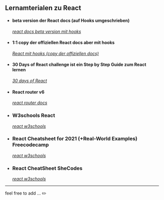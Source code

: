 ## Lernamterialen zu React


- #### **beta version der React docs (auf Hooks umgeschrieben)**
  [*react docs beta version mit hooks*](https://beta.reactjs.org/)

- #### **1:1 copy der offiziellen React docs aber mit hooks**
  [*React mit hooks (copy der offiziellen docs)*](https://reactwithhooks.netlify.app/)


- #### **30 Days of React challenge ist ein Step by Step Guide zum React lernen**
  [*30 days of React*](https://github.com/Asabeneh/30-Days-Of-React)

- #### **React router v6**
  [*react router docs*](https://reactrouter.com/)

- ### **W3schools React**

  [*react w3schools*](https://www.w3schools.com/react/default.asp)

- ### **React Cheatsheet for 2021 (+Real-World Examples) Freecodecamp**

  [*react w3schools*](https://www.freecodecamp.org/news/react-cheatsheet-with-real-world-examples/)

- ### **React CheatSheet SheCodes**

    [*react w3schools*](https://www.frontendcheatsheets.com/react)




---

feel free to add ...  :pencil2:

